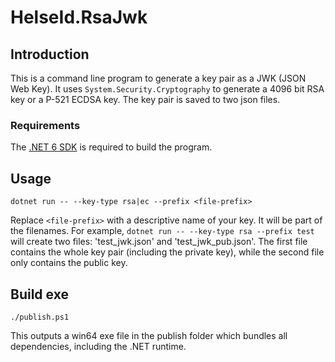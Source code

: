 # HelseId.RsaJwk

## Introduction

This is a command line program to generate a key pair as a JWK (JSON Web Key). It uses `System.Security.Cryptography` to generate a 4096 bit RSA key or a P-521 ECDSA key. The key pair is saved to two json files.

### Requirements

The [.NET 6 SDK](https://dotnet.microsoft.com/en-us/download/dotnet/6.0) is required to build the program.

## Usage

```
dotnet run -- --key-type rsa|ec --prefix <file-prefix>
```

Replace `<file-prefix>` with a descriptive name of your key. It will be part of the filenames. For example, `dotnet run -- --key-type rsa --prefix test` will create two files: 'test_jwk.json' and 'test_jwk_pub.json'. The first file contains the whole key pair (including the private key), while the second file only contains the public key.

## Build exe

```
./publish.ps1
```

This outputs a win64 exe file in the publish folder which bundles all dependencies, including the .NET runtime.

